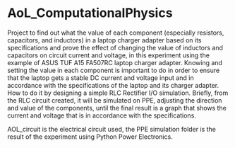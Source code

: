 # AoL_ComputationalPhysics

Project to find out what the value of each component (especially resistors, capacitors, and inductors) in a laptop charger adapter based on its specifications and prove the effect of changing the value of inductors and capacitors on circuit current and voltage, in this experiment using the example of ASUS TUF A15 FA507RC laptop charger adapter. Knowing and setting the value in each component is important to do in order to ensure that the laptop gets a stable DC current and voltage input and in accordance with the specifications of the laptop and its charger adapter. How to do it by designing a simple RLC Rectifier I/O simulation. Briefly, from the RLC circuit created, it will be simulated on PPE, adjusting the direction and value of the components, until the final result is a graph that shows the current and voltage that is in accordance with the specifications.

AOL_circuit is the electrical circuit used, the PPE simulation folder is the result of the experiment using Python Power Electronics.
